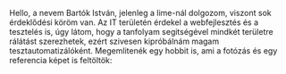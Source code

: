 Hello, a nevem Bartók István, jelenleg a lime-nál dolgozom, viszont sok érdeklődési köröm van.
Az IT területén érdekel a webfejlesztés és a tesztelés is, úgy látom, hogy a tanfolyam segitségével mindkét területre rálátást szerezhetek, ezért szivesen kipróbálnám magam tesztautomatizálóként.
Megemlitenék egy hobbit is, ami a fotózás és egy referencia képet is feltöltök: